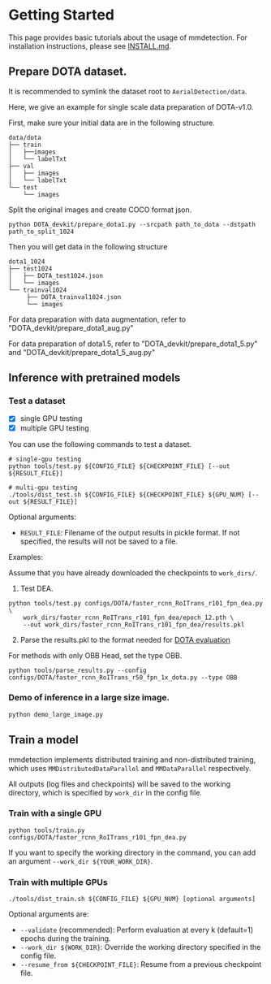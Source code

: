# Getting Started

This page provides basic tutorials about the usage of mmdetection.
For installation instructions, please see [INSTALL.md](INSTALL.md).



## Prepare DOTA dataset.
It is recommended to symlink the dataset root to `AerialDetection/data`.

Here, we give an example for single scale data preparation of DOTA-v1.0.

First, make sure your initial data are in the following structure.
```
data/dota
├── train
│   ├──images
│   └── labelTxt
├── val
│   ├── images
│   └── labelTxt
└── test
    └── images
```
Split the original images and create COCO format json. 
```
python DOTA_devkit/prepare_dota1.py --srcpath path_to_dota --dstpath path_to_split_1024
```
Then you will get data in the following structure
```
dota1_1024
├── test1024
│   ├── DOTA_test1024.json
│   └── images
└── trainval1024
     ├── DOTA_trainval1024.json
     └── images
```
For data preparation with data augmentation, refer to "DOTA_devkit/prepare_dota1_aug.py"

For data preparation of dota1.5, refer to "DOTA_devkit/prepare_dota1_5.py" and "DOTA_devkit/prepare_dota1_5_aug.py"


## Inference with pretrained models


### Test a dataset

- [x] single GPU testing
- [x] multiple GPU testing

You can use the following commands to test a dataset.

```shell
# single-gpu testing
python tools/test.py ${CONFIG_FILE} ${CHECKPOINT_FILE} [--out ${RESULT_FILE}]

# multi-gpu testing
./tools/dist_test.sh ${CONFIG_FILE} ${CHECKPOINT_FILE} ${GPU_NUM} [--out ${RESULT_FILE}]
```

Optional arguments:
- `RESULT_FILE`: Filename of the output results in pickle format. If not specified, the results will not be saved to a file.

Examples:

Assume that you have already downloaded the checkpoints to `work_dirs/`.

1. Test DEA.

```shell
python tools/test.py configs/DOTA/faster_rcnn_RoITrans_r101_fpn_dea.py \
    work_dirs/faster_rcnn_RoITrans_r101_fpn_dea/epoch_12.pth \ 
    --out work_dirs/faster_rcnn_RoITrans_r101_fpn_dea/results.pkl
```


2. Parse the results.pkl to the format needed for [DOTA evaluation](http://117.78.28.204:8001/)

For methods with only OBB Head, set the type OBB.
```
python tools/parse_results.py --config configs/DOTA/faster_rcnn_RoITrans_r50_fpn_1x_dota.py --type OBB
```

### Demo of inference in a large size image.


```python
python demo_large_image.py
```


## Train a model

mmdetection implements distributed training and non-distributed training,
which uses `MMDistributedDataParallel` and `MMDataParallel` respectively.

All outputs (log files and checkpoints) will be saved to the working directory,
which is specified by `work_dir` in the config file.


### Train with a single GPU

```shell
python tools/train.py configs/DOTA/faster_rcnn_RoITrans_r101_fpn_dea.py
```

If you want to specify the working directory in the command, you can add an argument `--work_dir ${YOUR_WORK_DIR}`.

### Train with multiple GPUs

```shell
./tools/dist_train.sh ${CONFIG_FILE} ${GPU_NUM} [optional arguments]
```

Optional arguments are:

- `--validate` (recommended): Perform evaluation at every k (default=1) epochs during the training.
- `--work_dir ${WORK_DIR}`: Override the working directory specified in the config file.
- `--resume_from ${CHECKPOINT_FILE}`: Resume from a previous checkpoint file.





